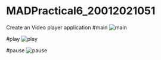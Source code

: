 # MADPractical6_20012021051
Create an Video player application
#main
![main](https://user-images.githubusercontent.com/110597836/192157760-fcb520fd-ec7b-44ba-9de2-bc7a1ed8d739.jpg)


#play
![play](https://user-images.githubusercontent.com/110597836/192157782-c7034ac1-8d5f-479d-9256-c0f18a1a8867.jpg)


#pause
![pause](https://user-images.githubusercontent.com/110597836/192157794-b7e07e11-e258-4a99-9675-f8a769d170f2.jpg)
